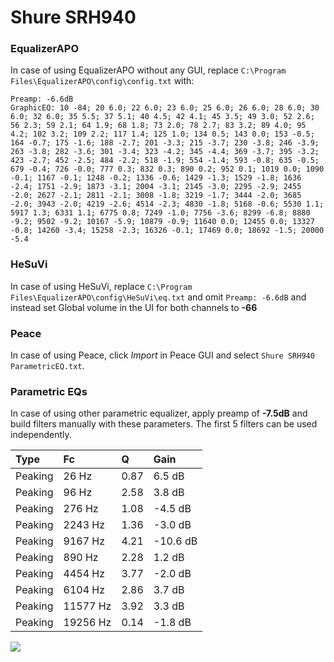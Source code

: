 # Shure SRH940

### EqualizerAPO
In case of using EqualizerAPO without any GUI, replace `C:\Program Files\EqualizerAPO\config\config.txt`
with:
```
Preamp: -6.6dB
GraphicEQ: 10 -84; 20 6.0; 22 6.0; 23 6.0; 25 6.0; 26 6.0; 28 6.0; 30 6.0; 32 6.0; 35 5.5; 37 5.1; 40 4.5; 42 4.1; 45 3.5; 49 3.0; 52 2.6; 56 2.3; 59 2.1; 64 1.9; 68 1.8; 73 2.0; 78 2.7; 83 3.2; 89 4.0; 95 4.2; 102 3.2; 109 2.2; 117 1.4; 125 1.0; 134 0.5; 143 0.0; 153 -0.5; 164 -0.7; 175 -1.6; 188 -2.7; 201 -3.3; 215 -3.7; 230 -3.8; 246 -3.9; 263 -3.8; 282 -3.6; 301 -3.4; 323 -4.2; 345 -4.4; 369 -3.7; 395 -3.2; 423 -2.7; 452 -2.5; 484 -2.2; 518 -1.9; 554 -1.4; 593 -0.8; 635 -0.5; 679 -0.4; 726 -0.0; 777 0.3; 832 0.3; 890 0.2; 952 0.1; 1019 0.0; 1090 -0.1; 1167 -0.1; 1248 -0.2; 1336 -0.6; 1429 -1.3; 1529 -1.8; 1636 -2.4; 1751 -2.9; 1873 -3.1; 2004 -3.1; 2145 -3.0; 2295 -2.9; 2455 -2.0; 2627 -2.1; 2811 -2.1; 3008 -1.8; 3219 -1.7; 3444 -2.0; 3685 -2.0; 3943 -2.0; 4219 -2.6; 4514 -2.3; 4830 -1.8; 5168 -0.6; 5530 1.1; 5917 1.3; 6331 1.1; 6775 0.8; 7249 -1.0; 7756 -3.6; 8299 -6.8; 8880 -9.2; 9502 -9.2; 10167 -5.9; 10879 -0.9; 11640 0.0; 12455 0.0; 13327 -0.8; 14260 -3.4; 15258 -2.3; 16326 -0.1; 17469 0.0; 18692 -1.5; 20000 -5.4
```

### HeSuVi
In case of using HeSuVi, replace `C:\Program Files\EqualizerAPO\config\HeSuVi\eq.txt` and omit `Preamp:
-6.6dB` and instead set Global volume in the UI for both channels to **-66**

### Peace
In case of using Peace, click *Import* in Peace GUI and select `Shure SRH940 ParametricEQ.txt`.

### Parametric EQs
In case of using other parametric equalizer, apply preamp of **-7.5dB** and build filters manually with
these parameters. The first 5 filters can be used independently.

| Type    | Fc       |    Q | Gain     |
|:--------|:---------|:-----|:---------|
| Peaking | 26 Hz    | 0.87 | 6.5 dB   |
| Peaking | 96 Hz    | 2.58 | 3.8 dB   |
| Peaking | 276 Hz   | 1.08 | -4.5 dB  |
| Peaking | 2243 Hz  | 1.36 | -3.0 dB  |
| Peaking | 9167 Hz  | 4.21 | -10.6 dB |
| Peaking | 890 Hz   | 2.28 | 1.2 dB   |
| Peaking | 4454 Hz  | 3.77 | -2.0 dB  |
| Peaking | 6104 Hz  | 2.86 | 3.7 dB   |
| Peaking | 11577 Hz | 3.92 | 3.3 dB   |
| Peaking | 19256 Hz | 0.14 | -1.8 dB  |

![](https://raw.githubusercontent.com/jaakkopasanen/AutoEq/master/results/innerfidelity/sbaf-serious/Shure%20SRH940/Shure%20SRH940.png)